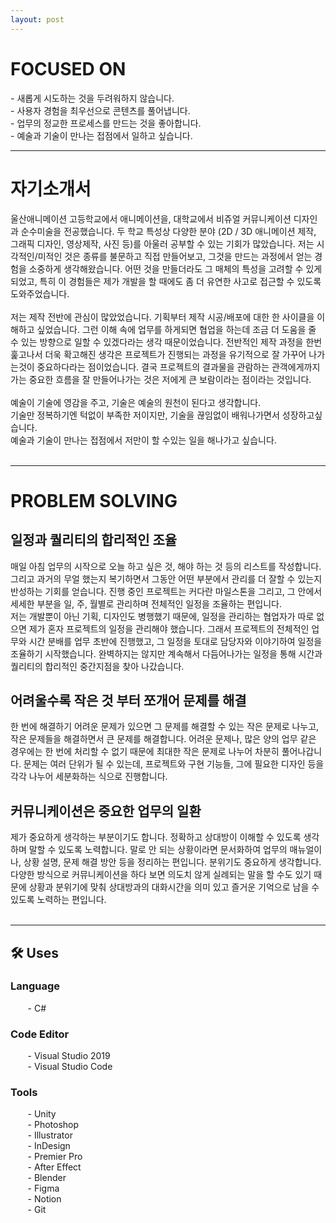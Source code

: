 ```yaml
---
layout: post
---
```


<h1></h1>

<h1>FOCUSED ON</h1>
- 새롭게 시도하는 것을 두려워하지 않습니다.<br>
- 사용자 경험을 최우선으로 콘텐츠를 풀어냅니다.<br>
- 업무의 정교한 프로세스를 만드는 것을 좋아합니다.<br>
- 예술과 기술이 만나는 접점에서 일하고 싶습니다.
<br>

<hr>

<h1>자기소개서</h1>
울산애니메이션 고등학교에서 애니메이션을, 대학교에서 비쥬얼 커뮤니케이션 디자인과 순수미술을 전공했습니다.
두 학교 특성상 다양한 분야 (2D / 3D 애니메이션 제작, 그래픽 디자인, 영상제작, 사진 등)를 아울러 공부할 수 있는 기회가 많았습니다.
저는 시각적인/미적인 것은 종류를 불문하고 직접 만들어보고, 그것을 만드는 과정에서 얻는 경험을 소중하게 생각해왔습니다.
어떤 것을 만들더라도 그 매체의 특성을 고려할 수 있게 되었고, 특히 이 경험들은 제가 개발을 할 때에도 좀 더 유연한 사고로 접근할 수 있도록 도와주었습니다.
<br><br>
저는 제작 전반에 관심이 많았었습니다. 기획부터 제작 시공/배포에 대한 한 사이클을 이해하고 싶었습니다.
그런 이해 속에 업무를 하게되면 협업을 하는데 조금 더 도움을 줄 수 있는 방향으로 일할 수 있겠다라는 생각 때문이었습니다.
전반적인 제작 과정을 한번 훑고나서 더욱 확고해진 생각은 프로젝트가 진행되는 과정을 유기적으로 잘 가꾸어 나가는것이 중요하다라는 점이었습니다.
결국 프로젝트의 결과물을 관람하는 관객에게까지 가는 중요한 흐름을 잘 만들어나가는 것은 저에게 큰 보람이라는 점이라는 것입니다.
<br><br>
예술이 기술에 영감을 주고, 기술은 예술의 원천이 된다고 생각합니다.<br>
기술만 정복하기엔 턱없이 부족한 저이지만, 기술을 끊임없이 배워나가면서 성장하고싶습니다.<br>
예술과 기술이 만나는 접점에서 저만이 할 수있는 일을 해나가고 싶습니다.
<br><br>

<hr>

<h1>PROBLEM SOLVING</h1>

<h2>일정과 퀄리티의 합리적인 조율</h2>
매일 아침 업무의 시작으로 오늘 하고 싶은 것, 해야 하는 것 등의 리스트를 작성합니다. 그리고 과거의 무얼 했는지 복기하면서 그동안 어떤 부분에서 관리를 더 잘할 수 있는지 반성하는 기회를 얻습니다. 진행 중인 프로젝트는 커다란 마일스톤을 그리고, 그 안에서 세세한 부분을 일, 주, 월별로 관리하며 전체적인 일정을 조율하는 편입니다.
<br>
저는 개발뿐이 아닌 기획, 디자인도 병행했기 때문에, 일정을 관리하는 협업자가 따로 없으면 제가 혼자 프로젝트의 일정을 관리해야 했습니다. 그래서 프로젝트의 전체적인 업무와 시간 분배를 업무 초반에 진행했고, 그 일정을 토대로 담당자와 이야기하여 일정을 조율하기 시작했습니다. 완벽하지는 않지만 계속해서 다듬어나가는 일정을 통해 시간과 퀄리티의 합리적인 중간지점을 찾아 나갔습니다.
<br>

<h2>어려울수록 작은 것 부터 쪼개어 문제를 해결</h2>
한 번에 해결하기 어려운 문제가 있으면 그 문제를 해결할 수 있는 작은 문제로 나누고, 작은 문제들을 해결하면서 큰 문제를 해결합니다. 어려운 문제나, 많은 양의 업무 같은 경우에는 한 번에 처리할 수 없기 때문에 최대한 작은 문제로 나누어 차분히 풀어나갑니다. 문제는 여러 단위가 될 수 있는데, 프로젝트와 구현 기능들, 그에 필요한 디자인 등을 각각 나누어 세분화하는 식으로 진행합니다.
<br>

<h2>커뮤니케이션은 중요한 업무의 일환</h2>
제가 중요하게 생각하는 부분이기도 합니다. 정확하고 상대방이 이해할 수 있도록 생각하며 말할 수 있도록 노력합니다. 말로 안 되는 상황이라면 문서화하여 업무의 매뉴얼이나, 상황 설명, 문제 해결 방안 등을 정리하는 편입니다. 분위기도 중요하게 생각합니다. 다양한 방식으로 커뮤니케이션을 하다 보면 의도치 않게 실례되는 말을 할 수도 있기 때문에 상황과 분위기에 맞춰 상대방과의 대화시간을 의미 있고 즐거운 기억으로 남을 수 있도록 노력하는 편입니다.
<br><br>

<hr>

<h2>🛠️ Uses </h2>
<h3>Language</h3>
&nbsp; &nbsp; &nbsp; &nbsp;- C#
<br>
<h3>Code Editor</h3>
&nbsp; &nbsp; &nbsp; &nbsp;- Visual Studio 2019<br>
&nbsp; &nbsp; &nbsp; &nbsp;- Visual Studio Code
<h3>Tools</h3>
&nbsp; &nbsp; &nbsp; &nbsp;- Unity<br>
&nbsp; &nbsp; &nbsp; &nbsp;- Photoshop<br>
&nbsp; &nbsp; &nbsp; &nbsp;- Illustrator<br>
&nbsp; &nbsp; &nbsp; &nbsp;- InDesign<br>
&nbsp; &nbsp; &nbsp; &nbsp;- Premier Pro<br>
&nbsp; &nbsp; &nbsp; &nbsp;- After Effect<br>
&nbsp; &nbsp; &nbsp; &nbsp;- Blender<br>
&nbsp; &nbsp; &nbsp; &nbsp;- Figma<br>
&nbsp; &nbsp; &nbsp; &nbsp;- Notion<br>
&nbsp; &nbsp; &nbsp; &nbsp;- Git<br>